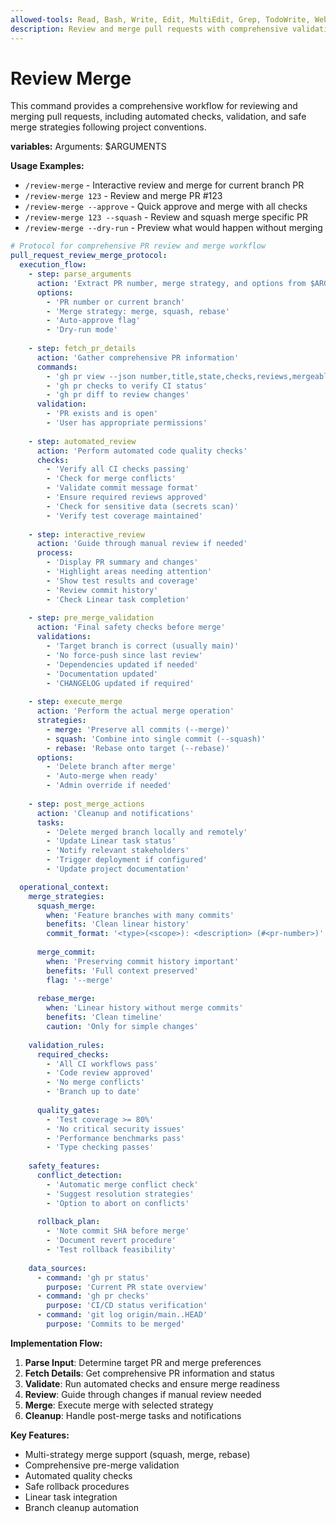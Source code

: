 ```yaml
---
allowed-tools: Read, Bash, Write, Edit, MultiEdit, Grep, TodoWrite, WebFetch
description: Review and merge pull requests with comprehensive validation and safety checks
---
```


# Review Merge

This command provides a comprehensive workflow for reviewing and merging pull requests, including automated checks, validation, and safe merge strategies following project conventions.

**variables:**
Arguments: $ARGUMENTS

**Usage Examples:**

- `/review-merge` - Interactive review and merge for current branch PR
- `/review-merge 123` - Review and merge PR #123
- `/review-merge --approve` - Quick approve and merge with all checks
- `/review-merge 123 --squash` - Review and squash merge specific PR
- `/review-merge --dry-run` - Preview what would happen without merging

```yaml
# Protocol for comprehensive PR review and merge workflow
pull_request_review_merge_protocol:
  execution_flow:
    - step: parse_arguments
      action: 'Extract PR number, merge strategy, and options from $ARGUMENTS'
      options:
        - 'PR number or current branch'
        - 'Merge strategy: merge, squash, rebase'
        - 'Auto-approve flag'
        - 'Dry-run mode'
    
    - step: fetch_pr_details
      action: 'Gather comprehensive PR information'
      commands:
        - 'gh pr view --json number,title,state,checks,reviews,mergeable'
        - 'gh pr checks to verify CI status'
        - 'gh pr diff to review changes'
      validation:
        - 'PR exists and is open'
        - 'User has appropriate permissions'
    
    - step: automated_review
      action: 'Perform automated code quality checks'
      checks:
        - 'Verify all CI checks passing'
        - 'Check for merge conflicts'
        - 'Validate commit message format'
        - 'Ensure required reviews approved'
        - 'Check for sensitive data (secrets scan)'
        - 'Verify test coverage maintained'
    
    - step: interactive_review
      action: 'Guide through manual review if needed'
      process:
        - 'Display PR summary and changes'
        - 'Highlight areas needing attention'
        - 'Show test results and coverage'
        - 'Review commit history'
        - 'Check Linear task completion'
    
    - step: pre_merge_validation
      action: 'Final safety checks before merge'
      validations:
        - 'Target branch is correct (usually main)'
        - 'No force-push since last review'
        - 'Dependencies updated if needed'
        - 'Documentation updated'
        - 'CHANGELOG updated if required'
    
    - step: execute_merge
      action: 'Perform the actual merge operation'
      strategies:
        - merge: 'Preserve all commits (--merge)'
        - squash: 'Combine into single commit (--squash)'
        - rebase: 'Rebase onto target (--rebase)'
      options:
        - 'Delete branch after merge'
        - 'Auto-merge when ready'
        - 'Admin override if needed'
    
    - step: post_merge_actions
      action: 'Cleanup and notifications'
      tasks:
        - 'Delete merged branch locally and remotely'
        - 'Update Linear task status'
        - 'Notify relevant stakeholders'
        - 'Trigger deployment if configured'
        - 'Update project documentation'

  operational_context:
    merge_strategies:
      squash_merge:
        when: 'Feature branches with many commits'
        benefits: 'Clean linear history'
        commit_format: '<type>(<scope>): <description> (#<pr-number>)'
      
      merge_commit:
        when: 'Preserving commit history important'
        benefits: 'Full context preserved'
        flag: '--merge'
      
      rebase_merge:
        when: 'Linear history without merge commits'
        benefits: 'Clean timeline'
        caution: 'Only for simple changes'
    
    validation_rules:
      required_checks:
        - 'All CI workflows pass'
        - 'Code review approved'
        - 'No merge conflicts'
        - 'Branch up to date'
      
      quality_gates:
        - 'Test coverage >= 80%'
        - 'No critical security issues'
        - 'Performance benchmarks pass'
        - 'Type checking passes'
    
    safety_features:
      conflict_detection:
        - 'Automatic merge conflict check'
        - 'Suggest resolution strategies'
        - 'Option to abort on conflicts'
      
      rollback_plan:
        - 'Note commit SHA before merge'
        - 'Document revert procedure'
        - 'Test rollback feasibility'
    
    data_sources:
      - command: 'gh pr status'
        purpose: 'Current PR state overview'
      - command: 'gh pr checks'
        purpose: 'CI/CD status verification'
      - command: 'git log origin/main..HEAD'
        purpose: 'Commits to be merged'
```

**Implementation Flow:**

1. **Parse Input**: Determine target PR and merge preferences
2. **Fetch Details**: Get comprehensive PR information and status
3. **Validate**: Run automated checks and ensure merge readiness
4. **Review**: Guide through changes if manual review needed
5. **Merge**: Execute merge with selected strategy
6. **Cleanup**: Handle post-merge tasks and notifications

**Key Features:**
- Multi-strategy merge support (squash, merge, rebase)
- Comprehensive pre-merge validation
- Automated quality checks
- Safe rollback procedures
- Linear task integration
- Branch cleanup automation